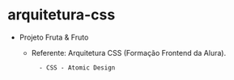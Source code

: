 # arquitetura-css
- Projeto Fruta & Fruto

    - Referente: Arquitetura CSS (Formação Frontend da Alura). 
        
            - CSS - Atomic Design

